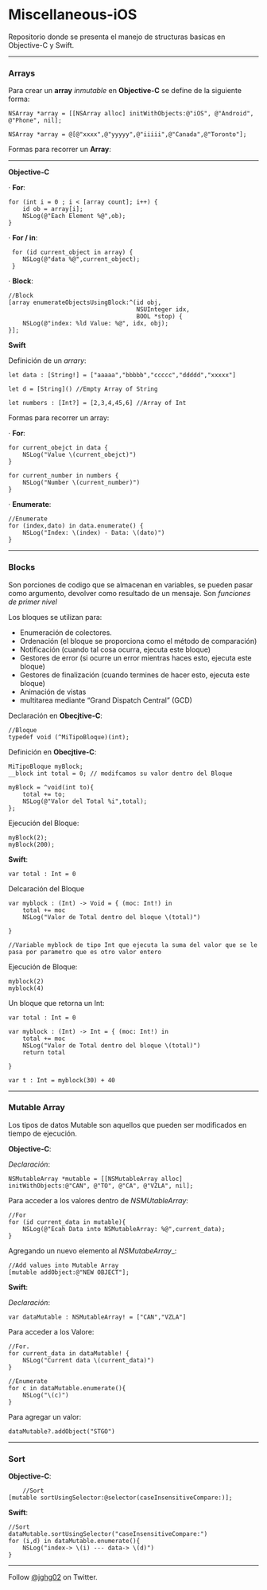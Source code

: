 # Miscellaneous-iOS


Repositorio donde se presenta el manejo de structuras basicas en Objective-C y Swift.
***

### Arrays

Para crear un __array__ _inmutable_ en __Objective-C__ se define de la siguiente forma: 

	NSArray *array = [[NSArray alloc] initWithObjects:@"iOS", @"Android", @"Phone", nil];
	
	NSArray *array = @[@"xxxx",@"yyyyy",@"iiiii",@"Canada",@"Toronto"];


Formas para recorrer un __Array__:
***
__Objective-C__

· __For__:

	for (int i = 0 ; i < [array count]; i++) {
        id ob = array[i];
        NSLog(@"Each Element %@",ob);
    }
    
· __For / in__:

	 for (id current_object in array) {
        NSLog(@"data %@",current_object);
     }
     
· __Block__:

    //Block
    [array enumerateObjectsUsingBlock:^(id obj,
                                        NSUInteger idx,
                                        BOOL *stop) {
        NSLog(@"index: %ld Value: %@", idx, obj);
    }];

__Swift__

Definición de un _arrary_:

	let data : [String!] = ["aaaaa","bbbbb","ccccc","ddddd","xxxxx"]
	
	let d = [String]() //Empty Array of String
	
	let numbers : [Int?] = [2,3,4,45,6] //Array of Int
	
Formas para recorrer un array:

· __For__:

	for current_obejct in data {
    	NSLog("Value \(current_obejct)")
	}
	
	for current_number in numbers {
    	NSLog("Number \(current_number)")
	}
	
· __Enumerate__:

	//Enumerate
	for (index,dato) in data.enumerate() {
    	NSLog("Index: \(index) - Data: \(dato)")
	}
	
***
### Blocks


Son porciones de codigo que se almacenan en variables, se pueden pasar como argumento, devolver como resultado de un mensaje. Son _funciones de primer nivel_

Los bloques se utilizan para:

- Enumeración de colectores.
- Ordenación (el bloque se proporciona como el método de comparación)
- Notificación (cuando tal cosa ocurra, ejecuta este bloque)
- Gestores de error (si ocurre un error mientras haces esto, ejecuta este bloque)
- Gestores de finalización (cuando termines de hacer esto, ejecuta este bloque)
- Animación de vistas
- multitarea mediante “Grand Dispatch Central” (GCD)

Declaración en __Obecjtive-C__:

	//Bloque
	typedef void (^MiTipoBloque)(int);
	
Definición en __Obecjtive-C__:

	MiTipoBloque myBlock;
    __block int total = 0; // modifcamos su valor dentro del Bloque
    
    myBlock = ^void(int to){
        total += to;
        NSLog(@"Valor del Total %i",total);
    };

Ejecución del Bloque: 

    myBlock(2);
    myBlock(200);
    
__Swift__:


	var total : Int = 0

Delcaración del Bloque

	var myblock : (Int) -> Void = { (moc: Int!) in
    	total += moc
	    NSLog("Valor de Total dentro del bloque \(total)")
    
	}
	
	//Variable myblock de tipo Int que ejecuta la suma del valor que se le pasa por parametro que es otro valor entero 
	
Ejecución de Bloque:
	
	myblock(2)
	myblock(4)

Un bloque que retorna un Int: 

	var total : Int = 0

	var myblock : (Int) -> Int = { (moc: Int!) in
    	total += moc
	    NSLog("Valor de Total dentro del bloque \(total)")
    	return total
    
	}

	var t : Int = myblock(30) + 40


***

### Mutable Array

Los tipos de datos Mutable son aquellos que pueden ser modificados en tiempo de ejecución. 


__Objective-C__:

_Declaración_:

	NSMutableArray *mutable = [[NSMutableArray alloc] initWithObjects:@"CAN", @"TO", @"CA", @"VZLA", nil];
	
Para acceder a los valores dentro de _NSMUtableArray_:

	//For
    for (id current_data in mutable){
        NSLog(@"Ecah Data into NSMutableArray: %@",current_data);
    }
    
Agregando un nuevo elemento al _NSMutabeArray__:

	//Add values into Mutable Array
    [mutable addObject:@"NEW OBJECT"];
    
__Swift__:

_Declaración_:

	var dataMutable : NSMutableArray! = ["CAN","VZLA"]
	
Para acceder a los Valore: 

	//For.
	for current_data in dataMutable! {
    	NSLog("Current data \(current_data)")
	}

	//Enumerate
	for c in dataMutable.enumerate(){
    	NSLog("\(c)")
	}
	
Para agregar un valor: 

	dataMutable?.addObject("STGO")


***

### Sort

__Objective-C__:

	    //Sort
    [mutable sortUsingSelector:@selector(caseInsensitiveCompare:)];
    
__Swift__:

	//Sort
	dataMutable.sortUsingSelector("caseInsensitiveCompare:")
	for (i,d) in dataMutable.enumerate(){
    	NSLog("index-> \(i) --- data-> \(d)")
	}


***

Follow [@jghg02](https://twitter.com/jghg02) on Twitter.